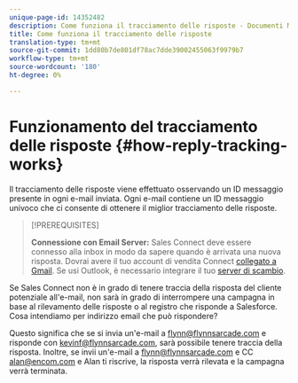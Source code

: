 ```yaml
---
unique-page-id: 14352482
description: Come funziona il tracciamento delle risposte - Documenti Marketo - Documentazione del prodotto
title: Come funziona il tracciamento delle risposte
translation-type: tm+mt
source-git-commit: 1dd80b7de801df78ac7dde39002455063f9979b7
workflow-type: tm+mt
source-wordcount: '180'
ht-degree: 0%

---
```



# Funzionamento del tracciamento delle risposte {#how-reply-tracking-works}

Il tracciamento delle risposte viene effettuato osservando un ID messaggio presente in ogni e-mail inviata. Ogni e-mail contiene un ID messaggio univoco che ci consente di ottenere il miglior tracciamento delle risposte.

>[!PREREQUISITES]
>
>**Connessione con Email Server:** Sales Connect deve essere connesso alla inbox in modo da sapere quando è arrivata una nuova risposta. Dovrai avere il tuo account di vendita Connect [collegato a Gmail](/help/marketo/product-docs/marketo-sales-connect/email-plugins/gmail/email-connection-tab-for-gmail-users.md). Se usi Outlook, è necessario integrare il tuo [server di scambio](https://toutapp.com/next#settings/exchange_settings).

Se Sales Connect non è in grado di tenere traccia della risposta del cliente potenziale all&#39;e-mail, non sarà in grado di interrompere una campagna in base al rilevamento delle risposte o al registro che risponde a Salesforce.  Cosa intendiamo per indirizzo email che può rispondere?

Questo significa che se si invia un&#39;e-mail a flynn@flynnsarcade.com e risponde con kevinf@flynnsarcade.com, sarà possibile tenere traccia della risposta. Inoltre, se invii un&#39;e-mail a flynn@flynnsarcade.com e CC alan@encom.com e Alan ti riscrive, la risposta verrà rilevata e la campagna verrà terminata.
